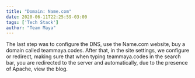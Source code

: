 ```yaml
---
title: "Domain: Name.com"
date: 2020-06-11T22:25:59-03:00
tags: ['Tech Stack']
author: "Team Maya"
---
```


The last step was to configure the DNS, use the Name.com website, buy a domain called teammaya.codes. After that, in the site settings, we configure
or redirect, making sure that when typing teammaya.codes in the search bar, you are redirected to the server and automatically, due to the presence of
Apache, view the blog.
